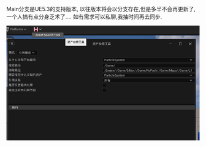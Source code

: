 Main分支是UE5.3的支持版本,
以往版本将会以分支存在,但是多半不会再更新了,一个人搞有点分身乏术了....
如有需求可以私聊,我抽时间再去同步.

![PreviewImageCube](/screenshot.png) 
